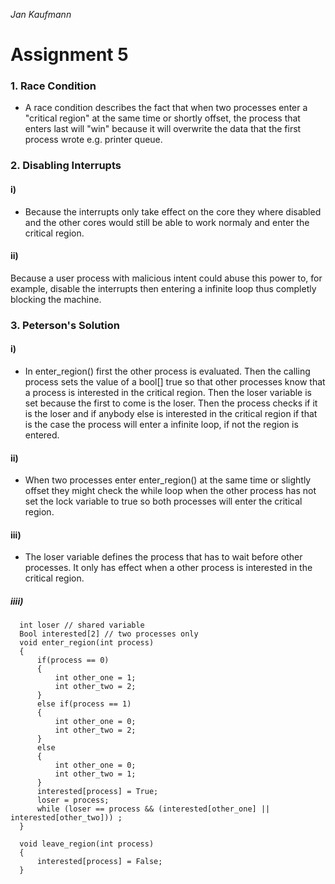 *Jan Kaufmann*
# Assignment 5
### 1. Race Condition
* A race condition describes the fact that when two processes enter a "critical region" at the same time or shortly offset, the process that enters last will "win" because it will overwrite the data that the first process wrote e.g. printer queue.

### 2. Disabling Interrupts
#### i)
* Because the interrupts only take effect on the core they where disabled and the other cores would still be able to work normaly and enter the critical region.

#### ii)
Because a user process with malicious intent could abuse this power to, for example, disable the interrupts then entering a infinite loop thus completly blocking the machine.

### 3. Peterson's Solution
#### i)
* In enter_region() first the other process is evaluated. Then the calling        process sets the value of a bool[] true so that other processes know that a process is interested in the critical region. Then the loser variable is set because the first to come is the loser. Then the process checks if it is the loser and if anybody else is interested in the critical region if that is the case the process will enter a infinite loop, if not the region is entered.

#### ii)
* When two processes enter enter_region() at the same time or slightly offset they might check the while loop when the other process has not set the lock variable to true so both processes will enter the critical region.

#### iii)
* The loser variable defines the process that has to wait before other processes.
It only has effect when a other process is interested in the critical region.

##### iiii)
  ```
    int loser // shared variable
    Bool interested[2] // two processes only
    void enter_region(int process)
    {
        if(process == 0)
        {
            int other_one = 1;
            int other_two = 2;
        }
        else if(process == 1)
        {
            int other_one = 0;
            int other_two = 2;
        }
        else
        {
            int other_one = 0;
            int other_two = 1;
        }
        interested[process] = True;
        loser = process;
        while (loser == process && (interested[other_one] || interested[other_two])) ;
    }
  ```

  ```
    void leave_region(int process)
    {
        interested[process] = False;
    }
  ```

